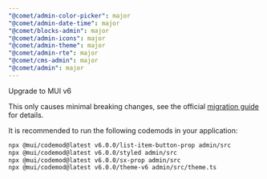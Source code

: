 ```yaml
---
"@comet/admin-color-picker": major
"@comet/admin-date-time": major
"@comet/blocks-admin": major
"@comet/admin-icons": major
"@comet/admin-theme": major
"@comet/admin-rte": major
"@comet/cms-admin": major
"@comet/admin": major
---
```


Upgrade to MUI v6

This only causes minimal breaking changes, see the official [migration guide](https://mui.com/material-ui/migration/upgrade-to-v6/) for details.

It is recommended to run the following codemods in your application:

```sh
npx @mui/codemod@latest v6.0.0/list-item-button-prop admin/src
npx @mui/codemod@latest v6.0.0/styled admin/src
npx @mui/codemod@latest v6.0.0/sx-prop admin/src
npx @mui/codemod@latest v6.0.0/theme-v6 admin/src/theme.ts
```
